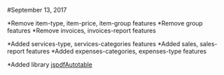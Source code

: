 
#September 13, 2017

*Remove item-type, item-price, item-group features
*Remove group features
*Remove invoices, invoices-report features


*Added services-type, services-categories features
*Added sales, sales-report features
*Added expenses-categories, expenses-type features

*Added library [jspdfAutotable](https://github.com/simonbengtsson/jsPDF-AutoTable)